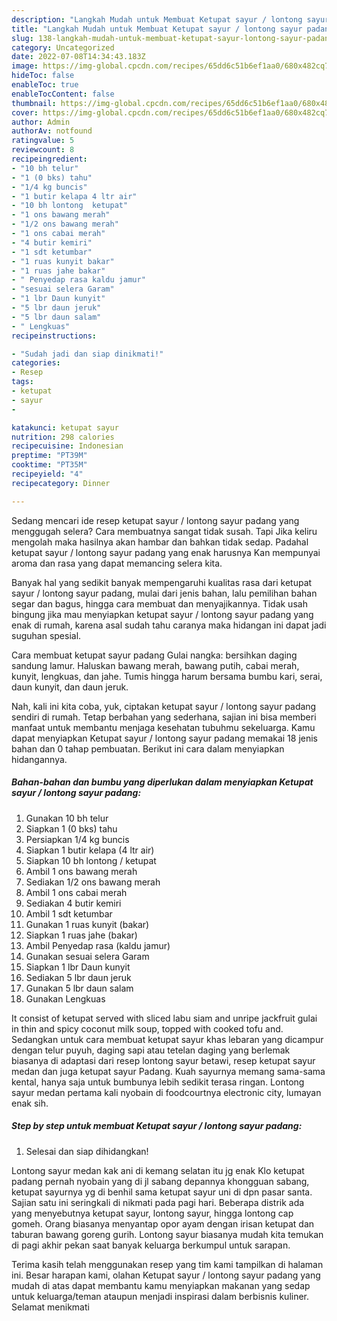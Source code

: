 ```yaml
---
description: "Langkah Mudah untuk Membuat Ketupat sayur / lontong sayur padang yang Sempurna, Buat Buka Puasa}"
title: "Langkah Mudah untuk Membuat Ketupat sayur / lontong sayur padang yang Sempurna, Buat Buka Puasa}"
slug: 138-langkah-mudah-untuk-membuat-ketupat-sayur-lontong-sayur-padang-yang-sempurna-buat-buka-puasa
category: Uncategorized
date: 2022-07-08T14:34:43.183Z
image: https://img-global.cpcdn.com/recipes/65dd6c51b6ef1aa0/680x482cq70/ketupat-sayur-lontong-sayur-padang-foto-resep-utama.jpg
hideToc: false
enableToc: true
enableTocContent: false
thumbnail: https://img-global.cpcdn.com/recipes/65dd6c51b6ef1aa0/680x482cq70/ketupat-sayur-lontong-sayur-padang-foto-resep-utama.jpg
cover: https://img-global.cpcdn.com/recipes/65dd6c51b6ef1aa0/680x482cq70/ketupat-sayur-lontong-sayur-padang-foto-resep-utama.jpg
author: Admin
authorAv: notfound
ratingvalue: 5
reviewcount: 8
recipeingredient:
- "10 bh telur"
- "1 (0 bks) tahu"
- "1/4 kg buncis"
- "1 butir kelapa 4 ltr air"
- "10 bh lontong  ketupat"
- "1 ons bawang merah"
- "1/2 ons bawang merah"
- "1 ons cabai merah"
- "4 butir kemiri"
- "1 sdt ketumbar"
- "1 ruas kunyit bakar"
- "1 ruas jahe bakar"
- " Penyedap rasa kaldu jamur"
- "sesuai selera Garam"
- "1 lbr Daun kunyit"
- "5 lbr daun jeruk"
- "5 lbr daun salam"
- " Lengkuas"
recipeinstructions:

- "Sudah jadi dan siap dinikmati!"
categories:
- Resep
tags:
- ketupat
- sayur
- 

katakunci: ketupat sayur  
nutrition: 298 calories
recipecuisine: Indonesian
preptime: "PT39M"
cooktime: "PT35M"
recipeyield: "4"
recipecategory: Dinner

---
```



Sedang mencari ide resep ketupat sayur / lontong sayur padang yang menggugah selera? Cara membuatnya sangat tidak susah. Tapi Jika keliru mengolah maka hasilnya akan hambar dan bahkan tidak sedap. Padahal ketupat sayur / lontong sayur padang yang enak harusnya Kan mempunyai aroma dan rasa yang dapat memancing selera kita.


Banyak hal yang sedikit banyak mempengaruhi kualitas rasa dari ketupat sayur / lontong sayur padang, mulai dari jenis bahan, lalu pemilihan bahan segar dan bagus, hingga cara membuat dan menyajikannya. Tidak usah bingung jika mau menyiapkan ketupat sayur / lontong sayur padang yang enak di rumah, karena asal sudah tahu caranya maka hidangan ini dapat jadi suguhan spesial.

Cara membuat ketupat sayur padang Gulai nangka: bersihkan daging sandung lamur. Haluskan bawang merah, bawang putih, cabai merah, kunyit, lengkuas, dan jahe. Tumis hingga harum bersama bumbu kari, serai, daun kunyit, dan daun jeruk.


Nah, kali ini kita coba, yuk, ciptakan ketupat sayur / lontong sayur padang sendiri di rumah. Tetap berbahan yang sederhana, sajian ini bisa memberi manfaat untuk membantu menjaga kesehatan tubuhmu sekeluarga. Kamu dapat menyiapkan Ketupat sayur / lontong sayur padang memakai 18 jenis bahan dan 0 tahap pembuatan. Berikut ini cara dalam menyiapkan hidangannya.

<!--inarticleads1-->

##### Bahan-bahan dan bumbu yang diperlukan dalam menyiapkan Ketupat sayur / lontong sayur padang:

1. Gunakan 10 bh telur
1. Siapkan 1 (0 bks) tahu
1. Persiapkan 1/4 kg buncis
1. Siapkan 1 butir kelapa (4 ltr air)
1. Siapkan 10 bh lontong / ketupat
1. Ambil 1 ons bawang merah
1. Sediakan 1/2 ons bawang merah
1. Ambil 1 ons cabai merah
1. Sediakan 4 butir kemiri
1. Ambil 1 sdt ketumbar
1. Gunakan 1 ruas kunyit (bakar)
1. Siapkan 1 ruas jahe (bakar)
1. Ambil  Penyedap rasa (kaldu jamur)
1. Gunakan sesuai selera Garam
1. Siapkan 1 lbr Daun kunyit
1. Sediakan 5 lbr daun jeruk
1. Gunakan 5 lbr daun salam
1. Gunakan  Lengkuas


It consist of ketupat served with sliced labu siam and unripe jackfruit gulai in thin and spicy coconut milk soup, topped with cooked tofu and. Sedangkan untuk cara membuat ketupat sayur khas lebaran yang dicampur dengan telur puyuh, daging sapi atau tetelan daging yang berlemak biasanya di adaptasi dari resep lontong sayur betawi, resep ketupat sayur medan dan juga ketupat sayur Padang. Kuah sayurnya memang sama-sama kental, hanya saja untuk bumbunya lebih sedikit terasa ringan. Lontong sayur medan pertama kali nyobain di foodcourtnya electronic city, lumayan enak sih. 

<!--inarticleads2-->

##### Step by step untuk membuat Ketupat sayur / lontong sayur padang:


1. Selesai dan siap dihidangkan!

Lontong sayur medan kak ani di kemang selatan itu jg enak Klo ketupat padang pernah nyobain yang di jl sabang depannya khongguan sabang, ketupat sayurnya yg di benhil sama ketupat sayur uni di dpn pasar santa. Sajian satu ini seringkali di nikmati pada pagi hari. Beberapa distrik ada yang menyebutnya ketupat sayur, lontong sayur, hingga lontong cap gomeh. Orang biasanya menyantap opor ayam dengan irisan ketupat dan taburan bawang goreng gurih. Lontong sayur biasanya mudah kita temukan di pagi akhir pekan saat banyak keluarga berkumpul untuk sarapan. 

Terima kasih telah menggunakan resep yang tim kami tampilkan di halaman ini. Besar harapan kami, olahan Ketupat sayur / lontong sayur padang yang mudah di atas dapat membantu kamu menyiapkan makanan yang sedap untuk keluarga/teman ataupun menjadi inspirasi dalam berbisnis kuliner. Selamat menikmati
